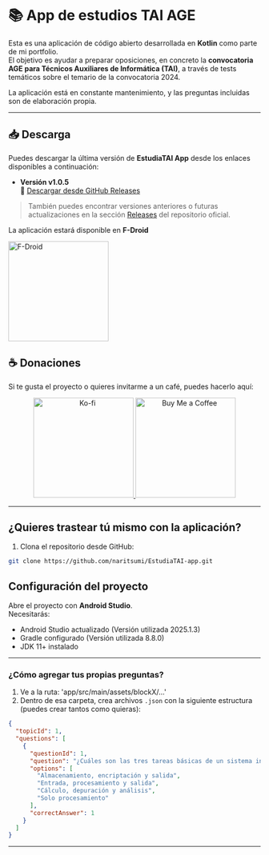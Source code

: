 # 📚 App de estudios TAI AGE

Esta es una aplicación de código abierto desarrollada en **Kotlin** como parte de mi portfolio.  
El objetivo es ayudar a preparar oposiciones, en concreto la **convocatoria AGE para Técnicos Auxiliares de Informática (TAI)**, a través de tests temáticos sobre el temario de la convocatoria 2024.

La aplicación está en constante mantenimiento, y las preguntas incluidas son de elaboración propia.  

---

## 📥 Descarga

Puedes descargar la última versión de **EstudiaTAI App** desde los enlaces disponibles a continuación:

- **Versión v1.0.5**  
  🔗 [Descargar desde GitHub Releases](https://github.com/Naritsumi/EstudiaTAI-app/releases/tag/v1.0.5)

> También puedes encontrar versiones anteriores o futuras actualizaciones en la sección [Releases](https://github.com/Naritsumi/EstudiaTAI-app/releases) del repositorio oficial.

La aplicación estará disponible en **F-Droid**  

<a href="https://gitlab.com/fdroid/fdroiddata/-/merge_requests/28033" target="_blank"> <img src="https://upload.wikimedia.org/wikipedia/commons/0/0d/Get_it_on_F-Droid.svg" alt="F-Droid" width="200"/> </a>

## ☕ Donaciones

Si te gusta el proyecto o quieres invitarme a un café, puedes hacerlo aquí:

<p align="center">
  <a href="https://ko-fi.com/tech_racoon" target="_blank">
    <img src="https://storage.ko-fi.com/cdn/kofi5.png" alt="Ko-fi" width="200"/>
  </a>  
  <a href="https://buymeacoffee.com/tech_racoon" target="_blank">
    <img src="https://cdn.buymeacoffee.com/buttons/v2/default-yellow.png" alt="Buy Me a Coffee" width="200"/>
  </a>
</p>

---

## ¿Quieres trastear tú mismo con la aplicación?

1. Clona el repositorio desde GitHub:

```bash
git clone https://github.com/naritsumi/EstudiaTAI-app.git
```

## Configuración del proyecto

Abre el proyecto con **Android Studio**.  
Necesitarás:  

- Android Studio actualizado (Versión utilizada 2025.1.3)
- Gradle configurado (Versión utilizada 8.8.0)
- JDK 11+ instalado  

---

### ¿Cómo agregar tus propias preguntas?

1. Ve a la ruta: 'app/src/main/assets/blockX/...'
2. Dentro de esa carpeta, crea archivos `.json` con la siguiente estructura (puedes crear tantos como quieras):  

```json
{
  "topicId": 1,
  "questions": [
    {
      "questionId": 1,
      "question": "¿Cuáles son las tres tareas básicas de un sistema informático?",
      "options": [
        "Almacenamiento, encriptación y salida",
        "Entrada, procesamiento y salida",
        "Cálculo, depuración y análisis",
        "Solo procesamiento"
      ],
      "correctAnswer": 1
    }
  ]
}
```

---

